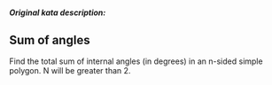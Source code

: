 ##### Original kata description:

## Sum of angles

Find the total sum of internal angles (in degrees) in an n-sided simple polygon. N will be greater than 2.